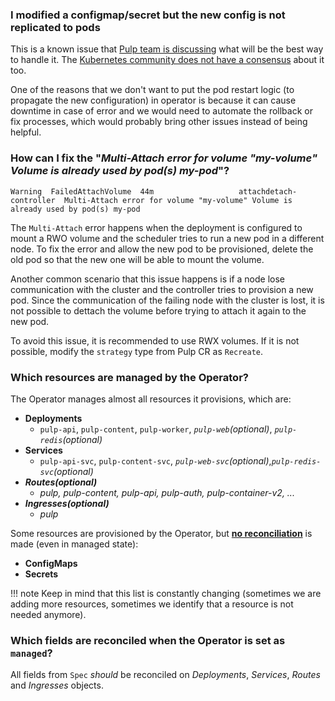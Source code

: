 ### **I modified a configmap/secret but the new config is not replicated to pods**

This is a known issue that [Pulp team is discussing](https://github.com/pulp/pulp-operator/issues/521) what will be the best way to handle it. The [Kubernetes community does not have a consensus](https://github.com/kubernetes/kubernetes/issues/22368) about it too.

One of the reasons that we don't want to put the pod restart logic (to propagate the new configuration) in operator is because it can cause downtime in case of error and we would need to automate the rollback or fix processes, which would probably bring other issues instead of being helpful.



### **How can I fix the "*Multi-Attach error for volume "my-volume" Volume is already used by pod(s) my-pod*"?**

    Warning  FailedAttachVolume  44m                   attachdetach-controller  Multi-Attach error for volume "my-volume" Volume is already used by pod(s) my-pod

The `Multi-Attach` error happens when the deployment is configured to mount a RWO volume and the scheduler tries to run a new pod in a different node. To fix the error and allow the new pod to be provisioned, delete the old pod so that the new one will be able to mount the volume.

Another common scenario that this issue happens is if a node lose communication with the cluster and the controller tries to provision a new pod. Since the communication of the failing node with the cluster is lost, it is not possible to dettach the volume before trying to attach it again to the new pod.

To avoid this issue, it is recommended to use RWX volumes. If it is not possible, modify the `strategy` type from Pulp CR as `Recreate`.


### **Which resources are managed by the Operator?**

The Operator manages almost all resources it provisions, which are:

* **Deployments**
    * `pulp-api`, `pulp-content`, `pulp-worker`, *`pulp-web`(optional)*, *`pulp-redis`(optional)*
* **Services**
    * `pulp-api-svc`, `pulp-content-svc`, *`pulp-web-svc`(optional)*,*`pulp-redis-svc`(optional)*
* ***Routes(optional)***
    * *pulp, pulp-content, pulp-api, pulp-auth, pulp-container-v2, ...*
* ***Ingresses(optional)***
    * *pulp*



Some resources are provisioned by the Operator, but [**no reconciliation**](/pulp_operator/configuring/secrets/#pulp-operator-secrets) is made (even in managed state):

* **ConfigMaps**
* **Secrets**


!!! note
    Keep in mind that this list is constantly changing (sometimes we are adding more resources,
    sometimes we identify that a resource is not needed anymore).


### **Which fields are reconciled when the Operator is set as `managed`?**

All fields from `Spec` *should* be reconciled on *Deployments*, *Services*, *Routes* and *Ingresses* objects.
